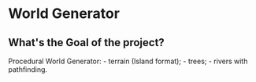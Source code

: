 # World Generator
<h2>What's the Goal of the project?</h2>
Procedural World Generator:
- terrain (Island format);
- trees;
- rivers with pathfinding.
